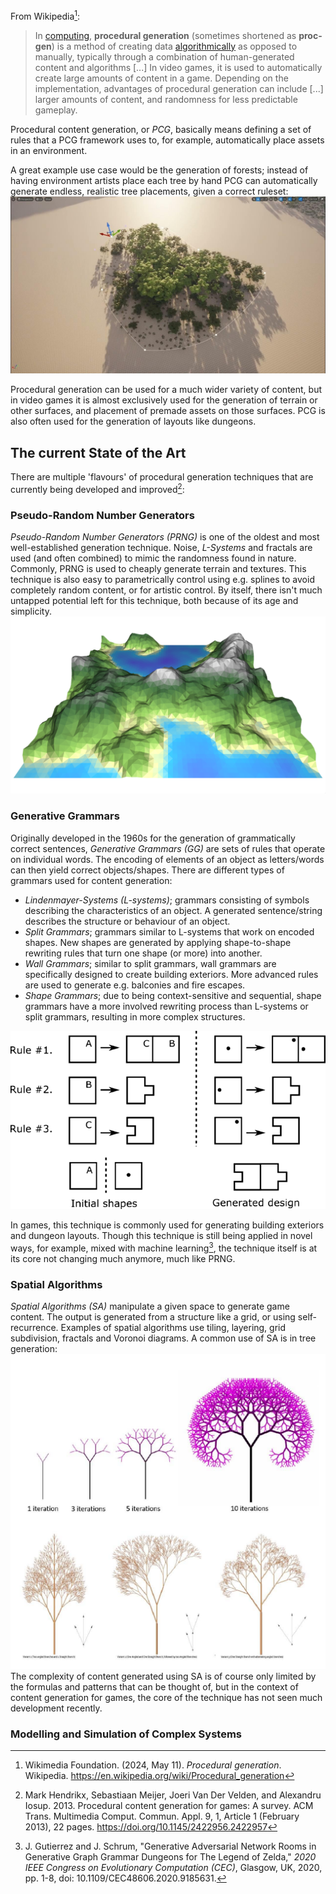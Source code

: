 From Wikipedia[^wiki]:

> In [computing](https://en.wikipedia.org/wiki/Computing "Computing"), **procedural generation** (sometimes shortened as **proc-gen**) is a method of creating data [algorithmically](https://en.wikipedia.org/wiki/Algorithm "Algorithm") as opposed to manually, typically through a combination of human-generated content and algorithms [...] In video games, it is used to automatically create large amounts of content in a game. Depending on the implementation, advantages of procedural generation can include [...] larger amounts of content, and randomness for less predictable gameplay.

Procedural content generation, or *PCG*, basically means defining a set of rules that a PCG framework uses to, for example, automatically place assets in an environment.

A great example use case would be the generation of forests; instead of having environment artists place each tree by hand PCG can automatically generate endless, realistic tree placements, given a correct ruleset:
![|600](attachments/PCG%20forest.png)

Procedural generation can be used for a much wider variety of content, but in video games it is almost exclusively used for the generation of terrain or other surfaces, and placement of premade assets on those surfaces. PCG is also often used for the generation of layouts like dungeons.

## The current State of the Art
There are multiple 'flavours' of procedural generation techniques that are currently being developed and improved[^survey]:

### Pseudo-Random Number Generators
_Pseudo-Random Number Generators (PRNG)_ is one of the oldest and most well-established generation technique. Noise, _L-Systems_ and fractals are used (and often combined) to mimic the randomness found in nature. Commonly, PRNG is used to cheaply generate terrain and textures. 
This technique is also easy to parametrically control using e.g. splines to avoid completely random content, or for artistic control. By itself, there isn't much untapped potential left for this technique, both because of its age and simplicity.
![|600](attachments/terrain.png)

### Generative Grammars
Originally developed in the 1960s for the generation of grammatically correct sentences, _Generative Grammars (GG)_ are sets of rules that operate on individual words. The encoding of elements of an object as letters/words can then yield correct objects/shapes.
There are different types of grammars used for content generation:
- _Lindenmayer-Systems (L-systems)_; grammars consisting of symbols describing the characteristics of an object. A generated sentence/string describes the structure or behaviour of an object.
- _Split Grammars_; grammars similar to L-systems that work on encoded shapes. New shapes are generated by applying shape-to-shape rewriting rules that turn one shape (or more) into another.
- _Wall Grammars_; similar to split grammars, wall grammars are specifically designed to create building exteriors. More advanced rules are used to generate e.g. balconies and fire escapes.
- _Shape Grammars_; due to being context-sensitive and sequential, shape grammars have a more involved rewriting process than L-systems or split grammars, resulting in more complex structures.

![|500](attachments/shape%20grammar.png)

In games, this technique is commonly used for generating building exteriors and dungeon layouts. Though this technique is still being applied in novel ways, for example, mixed with machine learning[^gg-ml], the technique itself is at its core not changing much anymore, much like PRNG. 

### Spatial Algorithms
_Spatial Algorithms (SA)_ manipulate a given space to generate game content. The output is generated from a structure like a grid, or using self-recurrence. Examples of spatial algorithms use tiling, layering, grid subdivision, fractals and Voronoi diagrams.
A common use of SA is in tree generation:
![|400](attachments/tree%20generation.png)
The complexity of content generated using SA is of course only limited by the formulas and patterns that can be thought of, but in the context of content generation for games, the core of the technique has not seen much development recently.

### Modelling and Simulation of Complex Systems



[^wiki]: Wikimedia Foundation. (2024, May 11). _Procedural generation_. Wikipedia. https://en.wikipedia.org/wiki/Procedural_generation
[^survey]: Mark Hendrikx, Sebastiaan Meijer, Joeri Van Der Velden, and Alexandru Iosup. 2013. Procedural content generation for games: A survey. ACM Trans. Multimedia Comput. Commun. Appl. 9, 1, Article 1 (February 2013), 22 pages. https://doi.org/10.1145/2422956.2422957
[^gg-ml]: J. Gutierrez and J. Schrum, "Generative Adversarial Network Rooms in Generative Graph Grammar Dungeons for The Legend of Zelda," _2020 IEEE Congress on Evolutionary Computation (CEC)_, Glasgow, UK, 2020, pp. 1-8, doi: 10.1109/CEC48606.2020.9185631.